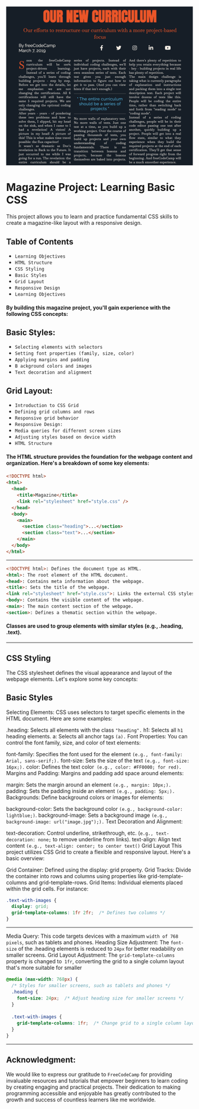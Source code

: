 ![FreeCodCamp Responsive WebDesign HTML](images/magazine_image.jpg)
# Magazine Project: Learning Basic CSS
This project allows you to learn and practice fundamental CSS skills to create a magazine-like layout with a responsive design.

## Table of Contents
- `Learning Objectives`
- `HTML Structure`
- `CSS Styling`
- `Basic Styles`
- `Grid Layout`
- `Responsive Design`
- `Learning Objectives`
#### By building this magazine project, you'll gain experience with the following CSS concepts:

## Basic Styles:
- `Selecting elements with selectors`
- `Setting font properties (family, size, color)`
- `Applying margins and padding`
- `B ackground colors and images`
- `Text decoration and alignment`
## Grid Layout:
- `Introduction to CSS Grid`
- `Defining grid columns and rows`
- `Responsive grid behavior`
- `Responsive Design:`
- `Media queries for different screen sizes`
- `Adjusting styles based on device width`
- `HTML Structure`
#### The HTML structure provides the foundation for the webpage content and organization. Here's a breakdown of some key elements:

```html
<!DOCTYPE html>
<html>
  <head>
    <title>Magazine</title>
    <link rel="stylesheet" href="style.css" />
  </head>
  <body>
    <main>
      <section class="heading">...</section>
      <section class="text">...</section>
    </main>
  </body>
</html>
```
---
```html
<!DOCTYPE html>: Defines the document type as HTML.
<html>: The root element of the HTML document.
<head>: Contains meta information about the webpage.
<title>: Sets the title of the webpage.
<link rel="stylesheet" href="style.css">: Links the external CSS stylesheet.
<body>: Contains the visible content of the webpage.
<main>: The main content section of the webpage.
<section>: Defines a thematic section within the webpage.
```    
#### Classes are used to group elements with similar styles (e.g., .heading, .text).
***
## CSS Styling
The CSS stylesheet defines the visual appearance and layout of the webpage elements. Let's explore some key concepts:

## Basic Styles
Selecting Elements: CSS uses selectors to target specific elements in the HTML document. Here are some examples:

.heading: Selects all elements with the class `"heading".`
h1: Selects all `h1` heading elements.
a: Selects all anchor tags `(a).`
Font Properties: You can control the font family, size, and color of text elements:

font-family: Specifies the font used for the element `(e.g., font-family: Arial, sans-serif;).`
font-size: Sets the size of the text `(e.g., font-size: 16px;).`
color: Defines the text color` (e.g., color: #FF0000; for red).`
Margins and Padding: Margins and padding add space around elements:

margin: Sets the margin around an element `(e.g., margin: 10px;).`
padding: Sets the padding inside an element `(e.g., padding: 5px;).`
Backgrounds: Define background colors or images for elements:

background-color: Sets the background color `(e.g., background-color: lightblue;)`.
background-image: Sets a background image `(e.g., background-image: url("image.jpg");).`
Text Decoration and Alignment:

text-decoration: Control underline, strikethrough, etc. (`e.g., text-decoration: none;` to remove underline from links).
text-align: Align text content `(e.g., text-align: center; to center text()`
Grid Layout
This project utilizes CSS Grid to create a flexible and responsive layout. Here's a basic overview:

Grid Container: Defined using the display: grid property.
Grid Tracks: Divide the container into rows and columns using properties like grid-template-columns and grid-template-rows.
Grid Items: Individual elements placed within the grid cells.
For instance:
```css
.text-with-images {
  display: grid;
  grid-template-columns: 1fr 2fr;  /* Defines two columns */
}
```
***
Media Query: This code targets devices with a maximum `width of 768 pixels`, such as tablets and phones.
Heading Size Adjustment: The `font-size` of the .heading elements is reduced to `24px` for better readability on smaller screens.
Grid Layout Adjustment: The `grid-template-columns` property is changed to` 1fr`, converting the grid to a single column layout that's more suitable for smaller
```css
@media (max-width: 768px) {
  /* Styles for smaller screens, such as tablets and phones */
  .heading {
    font-size: 24px;  /* Adjust heading size for smaller screens */
  }

  .text-with-images {
    grid-template-columns: 1fr;  /* Change grid to a single column layout */
  }
}
```
***
## Acknowledgment:
We would like to express our gratitude to `FreeCodeCamp` for providing invaluable resources and tutorials that empower beginners to learn coding by creating engaging and practical projects. Their dedication to making programming accessible and enjoyable has greatly contributed to the growth and success of countless learners like me worldwide.